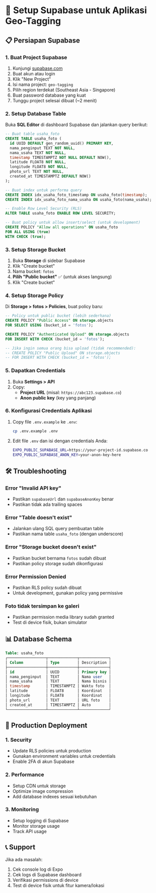 # 🚀 Setup Supabase untuk Aplikasi Geo-Tagging

## 📋 Persiapan Supabase

### 1. Buat Project Supabase

1. Kunjungi [supabase.com](https://supabase.com)
2. Buat akun atau login
3. Klik "New Project"
4. Isi nama project: `geo-tagging`
5. Pilih region terdekat (Southeast Asia - Singapore)
6. Buat password database yang kuat
7. Tunggu project selesai dibuat (~2 menit)

### 2. Setup Database Table

Buka **SQL Editor** di dashboard Supabase dan jalankan query berikut:

```sql
-- Buat table usaha_foto
CREATE TABLE usaha_foto (
  id UUID DEFAULT gen_random_uuid() PRIMARY KEY,
  nama_penginput TEXT NOT NULL,
  nama_usaha TEXT NOT NULL,
  timestamp TIMESTAMPTZ NOT NULL DEFAULT NOW(),
  latitude FLOAT8 NOT NULL,
  longitude FLOAT8 NOT NULL,
  photo_url TEXT NOT NULL,
  created_at TIMESTAMPTZ DEFAULT NOW()
);

-- Buat index untuk performa query
CREATE INDEX idx_usaha_foto_timestamp ON usaha_foto(timestamp);
CREATE INDEX idx_usaha_foto_nama_usaha ON usaha_foto(nama_usaha);

-- Enable Row Level Security (RLS)
ALTER TABLE usaha_foto ENABLE ROW LEVEL SECURITY;

-- Buat policy untuk allow insert/select (untuk development)
CREATE POLICY "Allow all operations" ON usaha_foto
FOR ALL USING (true)
WITH CHECK (true);
```

### 3. Setup Storage Bucket

1. Buka **Storage** di sidebar Supabase
2. Klik "Create bucket"
3. Nama bucket: `fotos`
4. **Pilih "Public bucket"** ✅ (untuk akses langsung)
5. Klik "Create bucket"

### 4. Setup Storage Policy

Di **Storage > fotos > Policies**, buat policy baru:

```sql
-- Policy untuk public bucket (lebih sederhana)
CREATE POLICY "Public Access" ON storage.objects
FOR SELECT USING (bucket_id = 'fotos');

CREATE POLICY "Authenticated Upload" ON storage.objects
FOR INSERT WITH CHECK (bucket_id = 'fotos');

-- Jika ingin semua orang bisa upload (tidak recommended):
-- CREATE POLICY "Public Upload" ON storage.objects
-- FOR INSERT WITH CHECK (bucket_id = 'fotos');
```

### 5. Dapatkan Credentials

1. Buka **Settings > API**
2. Copy:
   - **Project URL** (misal: `https://abc123.supabase.co`)
   - **Anon public key** (key yang panjang)

### 6. Konfigurasi Credentials Aplikasi

1. Copy file `.env.example` ke `.env`:

   ```bash
   cp .env.example .env
   ```

2. Edit file `.env` dan isi dengan credentials Anda:
   ```bash
   EXPO_PUBLIC_SUPABASE_URL=https://your-project-id.supabase.co
   EXPO_PUBLIC_SUPABASE_ANON_KEY=your-anon-key-here
   ```

## 🛠 Troubleshooting

### Error "Invalid API key"

- Pastikan `supabaseUrl` dan `supabaseAnonKey` benar
- Pastikan tidak ada trailing spaces

### Error "Table doesn't exist"

- Jalankan ulang SQL query pembuatan table
- Pastikan nama table `usaha_foto` (dengan underscore)

### Error "Storage bucket doesn't exist"

- Pastikan bucket bernama `fotos` sudah dibuat
- Pastikan policy storage sudah dikonfigurasi

### Error Permission Denied

- Pastikan RLS policy sudah dibuat
- Untuk development, gunakan policy yang permissive

### Foto tidak tersimpan ke galeri

- Pastikan permission media library sudah granted
- Test di device fisik, bukan simulator

## 📊 Database Schema

```sql
Table: usaha_foto
┌─────────────────┬─────────────┬─────────────┐
│ Column          │ Type        │ Description │
├─────────────────┼─────────────┼─────────────┤
│ id              │ UUID        │ Primary key │
│ nama_penginput  │ TEXT        │ Nama user   │
│ nama_usaha      │ TEXT        │ Nama bisnis │
│ timestamp       │ TIMESTAMPTZ │ Waktu foto  │
│ latitude        │ FLOAT8      │ Koordinat   │
│ longitude       │ FLOAT8      │ Koordinat   │
│ photo_url       │ TEXT        │ URL foto    │
│ created_at      │ TIMESTAMPTZ │ Auto        │
└─────────────────┴─────────────┴─────────────┘
```

## 🚀 Production Deployment

### 1. Security

- Update RLS policies untuk production
- Gunakan environment variables untuk credentials
- Enable 2FA di akun Supabase

### 2. Performance

- Setup CDN untuk storage
- Optimize image compression
- Add database indexes sesuai kebutuhan

### 3. Monitoring

- Setup logging di Supabase
- Monitor storage usage
- Track API usage

## 📞 Support

Jika ada masalah:

1. Cek console log di Expo
2. Cek logs di Supabase dashboard
3. Verifikasi permissions di device
4. Test di device fisik untuk fitur kamera/lokasi
